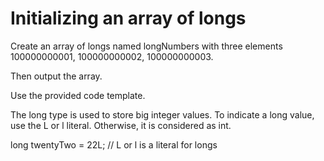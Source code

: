 # Initializing an array of longs

Create an array of longs named longNumbers with three elements 100000000001, 100000000002, 100000000003.

Then output the array.

Use the provided code template.


The long type is used to store big integer values. To indicate a long value, use the L or l literal. Otherwise, it is considered as int.

long twentyTwo = 22L; // L or l is a literal for longs